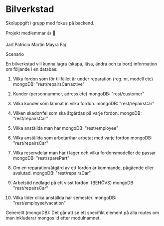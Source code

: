 # Bilverkstad

Skoluppgift i grupp med fokus på backend.

Projekt medlemmar :+1: :metal: 

Jarl
Patricio
Martin 
Mayra
Faj

Scenario

En bilverkstad vill kunna lagra (skapa, läsa, ändra och ta bort) information om följande i
en databas:

1) Vilka fordon som för tillfället är under reparation (reg. nr, modell etc)
mongoDB: "rest/repairsCar/active"

2) Kunder (personnummer, adress etc)
mongoDB: "rest/customer"

3) Vilka kunder som lämnat in vilka fordon.
mongoDB: "rest/repairsCar"

4) Vilken skador/fel som ska åtgärdas på varje fordon.
mongoDB: "rest/repairsCar"

5) Vilka anställda man har
mongoDB: "rest/employee"

6) Vilka anställda som arbetar/har arbetat med varje fordon
mongoDB: "rest/repairsCar"

7) Vilka reservdelar man har i lager och vilka fordonsmodeller de passar
mongoDB: "rest/sparePart"

8) Om en reparation/åtgärd av ett fordon är kommande, pågående eller avslutad.
mongoDB: "rest/repairsCar"

9) Arbetstid nedlagd på ett visst fordon. (BEHÖVS)
mongoDB: "rest/repairsCar"

10) Vilka tider olika anställda har semester.
mongoDB: "rest/employee/vacation"



Generellt (mongoDB): Det går att se ett specifikt element på alla routes om man inkluderar mongos id efter modulnamnet.